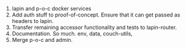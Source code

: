 1. lapin and p-o-c docker services
2. Add auth stuff to proof-of-concept. Ensure that it can get passed as headers to lapin.
3. Transfer remaining accessor functionality and tests to lapin-router.
4. Documentation. So much. env, data, couch-utils,
5. Merge p-o-c and admin.
